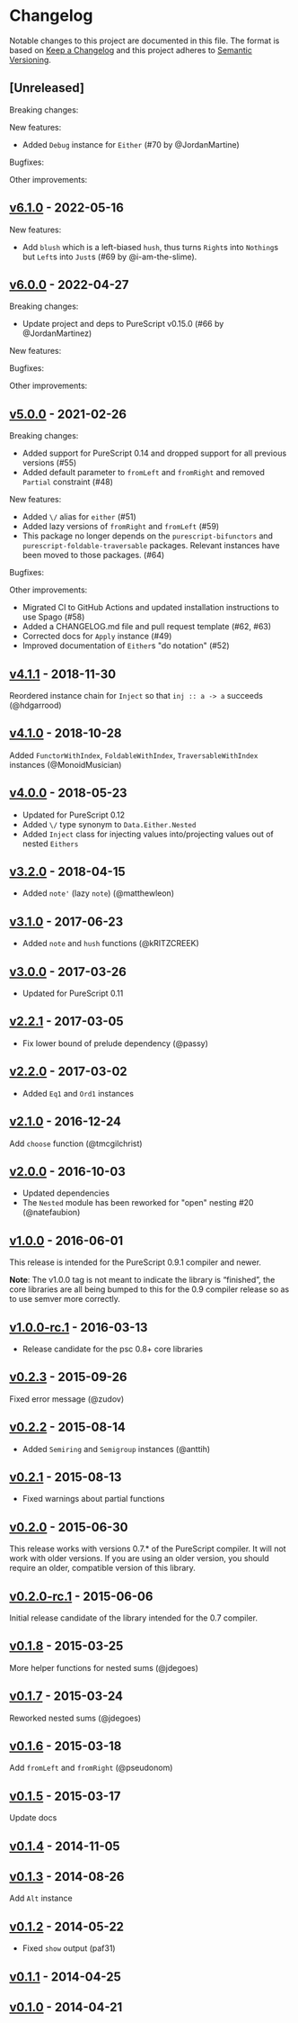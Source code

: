 # Changelog

Notable changes to this project are documented in this file. The format is based on [Keep a Changelog](https://keepachangelog.com/en/1.0.0/) and this project adheres to [Semantic Versioning](https://semver.org/spec/v2.0.0.html).

## [Unreleased]

Breaking changes:

New features:
- Added `Debug` instance for `Either` (#70 by @JordanMartine)

Bugfixes:

Other improvements:

## [v6.1.0](https://github.com/purescript/purescript-either/releases/tag/v6.1.0) - 2022-05-16

New features:
- Add `blush` which is a left-biased `hush`, thus turns `Right`s into `Nothing`s but `Left`s into `Just`s (#69 by @i-am-the-slime).

## [v6.0.0](https://github.com/purescript/purescript-either/releases/tag/v6.0.0) - 2022-04-27

Breaking changes:
- Update project and deps to PureScript v0.15.0 (#66 by @JordanMartinez)

New features:

Bugfixes:

Other improvements:

## [v5.0.0](https://github.com/purescript/purescript-either/releases/tag/v5.0.0) - 2021-02-26

Breaking changes:
- Added support for PureScript 0.14 and dropped support for all previous versions (#55)
- Added default parameter to `fromLeft` and `fromRight` and removed `Partial` constraint (#48)

New features:
- Added `\/` alias for `either` (#51)
- Added lazy versions of `fromRight` and `fromLeft` (#59)
- This package no longer depends on the `purescript-bifunctors` and `purescript-foldable-traversable` packages. Relevant instances have been moved to those packages. (#64)

Bugfixes:

Other improvements:
- Migrated CI to GitHub Actions and updated installation instructions to use Spago (#58)
- Added a CHANGELOG.md file and pull request template (#62, #63)
- Corrected docs for `Apply` instance (#49)
- Improved documentation of `Either`s "do notation" (#52)

## [v4.1.1](https://github.com/purescript/purescript-either/releases/tag/v4.1.1) - 2018-11-30

Reordered instance chain for `Inject` so that `inj :: a -> a` succeeds (@hdgarrood)

## [v4.1.0](https://github.com/purescript/purescript-either/releases/tag/v4.1.0) - 2018-10-28

Added `FunctorWithIndex`, `FoldableWithIndex`, `TraversableWithIndex` instances (@MonoidMusician)

## [v4.0.0](https://github.com/purescript/purescript-either/releases/tag/v4.0.0) - 2018-05-23

- Updated for PureScript 0.12
- Added `\/` type synonym to `Data.Either.Nested`
- Added `Inject` class for injecting values into/projecting values out of nested `Eithers`

## [v3.2.0](https://github.com/purescript/purescript-either/releases/tag/v3.2.0) - 2018-04-15

- Added `note'` (lazy `note`) (@matthewleon)

## [v3.1.0](https://github.com/purescript/purescript-either/releases/tag/v3.1.0) - 2017-06-23

- Added `note` and `hush` functions (@kRITZCREEK)

## [v3.0.0](https://github.com/purescript/purescript-either/releases/tag/v3.0.0) - 2017-03-26

- Updated for PureScript 0.11

## [v2.2.1](https://github.com/purescript/purescript-either/releases/tag/v2.2.1) - 2017-03-05

- Fix lower bound of prelude dependency (@passy)

## [v2.2.0](https://github.com/purescript/purescript-either/releases/tag/v2.2.0) - 2017-03-02

- Added `Eq1` and `Ord1` instances

## [v2.1.0](https://github.com/purescript/purescript-either/releases/tag/v2.1.0) - 2016-12-24

Add `choose` function (@tmcgilchrist)

## [v2.0.0](https://github.com/purescript/purescript-either/releases/tag/v2.0.0) - 2016-10-03

- Updated dependencies
- The `Nested` module has been reworked for "open" nesting #20 (@natefaubion)

## [v1.0.0](https://github.com/purescript/purescript-either/releases/tag/v1.0.0) - 2016-06-01

This release is intended for the PureScript 0.9.1 compiler and newer.

**Note**: The v1.0.0 tag is not meant to indicate the library is “finished”, the core libraries are all being bumped to this for the 0.9 compiler release so as to use semver more correctly.

## [v1.0.0-rc.1](https://github.com/purescript/purescript-either/releases/tag/v1.0.0-rc.1) - 2016-03-13

- Release candidate for the psc 0.8+ core libraries

## [v0.2.3](https://github.com/purescript/purescript-either/releases/tag/v0.2.3) - 2015-09-26

Fixed error message (@zudov)

## [v0.2.2](https://github.com/purescript/purescript-either/releases/tag/v0.2.2) - 2015-08-14

- Added `Semiring` and `Semigroup` instances (@anttih)

## [v0.2.1](https://github.com/purescript/purescript-either/releases/tag/v0.2.1) - 2015-08-13

- Fixed warnings about partial functions

## [v0.2.0](https://github.com/purescript/purescript-either/releases/tag/v0.2.0) - 2015-06-30

This release works with versions 0.7.\* of the PureScript compiler. It will not work with older versions. If you are using an older version, you should require an older, compatible version of this library.

## [v0.2.0-rc.1](https://github.com/purescript/purescript-either/releases/tag/v0.2.0-rc.1) - 2015-06-06

Initial release candidate of the library intended for the 0.7 compiler.

## [v0.1.8](https://github.com/purescript/purescript-either/releases/tag/v0.1.8) - 2015-03-25

More helper functions for nested sums (@jdegoes)

## [v0.1.7](https://github.com/purescript/purescript-either/releases/tag/v0.1.7) - 2015-03-24

Reworked nested sums (@jdegoes)

## [v0.1.6](https://github.com/purescript/purescript-either/releases/tag/v0.1.6) - 2015-03-18

Add `fromLeft` and `fromRight` (@pseudonom)

## [v0.1.5](https://github.com/purescript/purescript-either/releases/tag/v0.1.5) - 2015-03-17

Update docs

## [v0.1.4](https://github.com/purescript/purescript-either/releases/tag/v0.1.4) - 2014-11-05



## [v0.1.3](https://github.com/purescript/purescript-either/releases/tag/v0.1.3) - 2014-08-26

Add `Alt` instance

## [v0.1.2](https://github.com/purescript/purescript-either/releases/tag/v0.1.2) - 2014-05-22

- Fixed `show` output (paf31)

## [v0.1.1](https://github.com/purescript/purescript-either/releases/tag/v0.1.1) - 2014-04-25



## [v0.1.0](https://github.com/purescript/purescript-either/releases/tag/v0.1.0) - 2014-04-21
